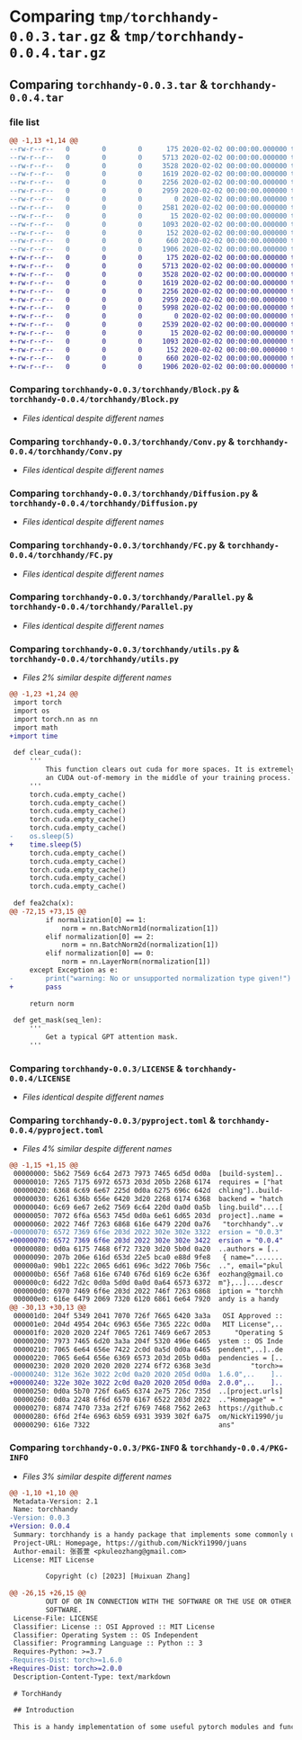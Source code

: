 # Comparing `tmp/torchhandy-0.0.3.tar.gz` & `tmp/torchhandy-0.0.4.tar.gz`

## Comparing `torchhandy-0.0.3.tar` & `torchhandy-0.0.4.tar`

### file list

```diff
@@ -1,13 +1,14 @@
--rw-r--r--   0        0        0      175 2020-02-02 00:00:00.000000 torchhandy-0.0.3/.pypirc
--rw-r--r--   0        0        0     5713 2020-02-02 00:00:00.000000 torchhandy-0.0.3/torchhandy/Block.py
--rw-r--r--   0        0        0     3528 2020-02-02 00:00:00.000000 torchhandy-0.0.3/torchhandy/Conv.py
--rw-r--r--   0        0        0     1619 2020-02-02 00:00:00.000000 torchhandy-0.0.3/torchhandy/Diffusion.py
--rw-r--r--   0        0        0     2256 2020-02-02 00:00:00.000000 torchhandy-0.0.3/torchhandy/FC.py
--rw-r--r--   0        0        0     2959 2020-02-02 00:00:00.000000 torchhandy-0.0.3/torchhandy/Parallel.py
--rw-r--r--   0        0        0        0 2020-02-02 00:00:00.000000 torchhandy-0.0.3/torchhandy/__init__.py
--rw-r--r--   0        0        0     2581 2020-02-02 00:00:00.000000 torchhandy-0.0.3/torchhandy/utils.py
--rw-r--r--   0        0        0       15 2020-02-02 00:00:00.000000 torchhandy-0.0.3/.gitignore
--rw-r--r--   0        0        0     1093 2020-02-02 00:00:00.000000 torchhandy-0.0.3/LICENSE
--rw-r--r--   0        0        0      152 2020-02-02 00:00:00.000000 torchhandy-0.0.3/README.md
--rw-r--r--   0        0        0      660 2020-02-02 00:00:00.000000 torchhandy-0.0.3/pyproject.toml
--rw-r--r--   0        0        0     1906 2020-02-02 00:00:00.000000 torchhandy-0.0.3/PKG-INFO
+-rw-r--r--   0        0        0      175 2020-02-02 00:00:00.000000 torchhandy-0.0.4/.pypirc
+-rw-r--r--   0        0        0     5713 2020-02-02 00:00:00.000000 torchhandy-0.0.4/torchhandy/Block.py
+-rw-r--r--   0        0        0     3528 2020-02-02 00:00:00.000000 torchhandy-0.0.4/torchhandy/Conv.py
+-rw-r--r--   0        0        0     1619 2020-02-02 00:00:00.000000 torchhandy-0.0.4/torchhandy/Diffusion.py
+-rw-r--r--   0        0        0     2256 2020-02-02 00:00:00.000000 torchhandy-0.0.4/torchhandy/FC.py
+-rw-r--r--   0        0        0     2959 2020-02-02 00:00:00.000000 torchhandy-0.0.4/torchhandy/Parallel.py
+-rw-r--r--   0        0        0     5998 2020-02-02 00:00:00.000000 torchhandy-0.0.4/torchhandy/Train.py
+-rw-r--r--   0        0        0        0 2020-02-02 00:00:00.000000 torchhandy-0.0.4/torchhandy/__init__.py
+-rw-r--r--   0        0        0     2539 2020-02-02 00:00:00.000000 torchhandy-0.0.4/torchhandy/utils.py
+-rw-r--r--   0        0        0       15 2020-02-02 00:00:00.000000 torchhandy-0.0.4/.gitignore
+-rw-r--r--   0        0        0     1093 2020-02-02 00:00:00.000000 torchhandy-0.0.4/LICENSE
+-rw-r--r--   0        0        0      152 2020-02-02 00:00:00.000000 torchhandy-0.0.4/README.md
+-rw-r--r--   0        0        0      660 2020-02-02 00:00:00.000000 torchhandy-0.0.4/pyproject.toml
+-rw-r--r--   0        0        0     1906 2020-02-02 00:00:00.000000 torchhandy-0.0.4/PKG-INFO
```

### Comparing `torchhandy-0.0.3/torchhandy/Block.py` & `torchhandy-0.0.4/torchhandy/Block.py`

 * *Files identical despite different names*

### Comparing `torchhandy-0.0.3/torchhandy/Conv.py` & `torchhandy-0.0.4/torchhandy/Conv.py`

 * *Files identical despite different names*

### Comparing `torchhandy-0.0.3/torchhandy/Diffusion.py` & `torchhandy-0.0.4/torchhandy/Diffusion.py`

 * *Files identical despite different names*

### Comparing `torchhandy-0.0.3/torchhandy/FC.py` & `torchhandy-0.0.4/torchhandy/FC.py`

 * *Files identical despite different names*

### Comparing `torchhandy-0.0.3/torchhandy/Parallel.py` & `torchhandy-0.0.4/torchhandy/Parallel.py`

 * *Files identical despite different names*

### Comparing `torchhandy-0.0.3/torchhandy/utils.py` & `torchhandy-0.0.4/torchhandy/utils.py`

 * *Files 2% similar despite different names*

```diff
@@ -1,23 +1,24 @@
 import torch
 import os
 import torch.nn as nn
 import math
+import time
 
 def clear_cuda():
     '''
         This function clears out cuda for more spaces. It is extremely useful when you encounter
         an CUDA out-of-memory in the middle of your training process.
     '''
     torch.cuda.empty_cache()
     torch.cuda.empty_cache()
     torch.cuda.empty_cache()
     torch.cuda.empty_cache()
     torch.cuda.empty_cache()
-    os.sleep(5)
+    time.sleep(5)
     torch.cuda.empty_cache()
     torch.cuda.empty_cache()
     torch.cuda.empty_cache()
     torch.cuda.empty_cache()
     torch.cuda.empty_cache()
     
 def fea2cha(x):
@@ -72,15 +73,15 @@
         if normalization[0] == 1:
             norm = nn.BatchNorm1d(normalization[1])
         elif normalization[0] == 2:
             norm = nn.BatchNorm2d(normalization[1])
         elif normalization[0] == 0:
             norm = nn.LayerNorm(normalization[1])    
     except Exception as e:
-        print("warning: No or unsupported normalization type given!")
+        pass
 
     return norm
 
 def get_mask(seq_len):
     '''
         Get a typical GPT attention mask.
     '''
```

### Comparing `torchhandy-0.0.3/LICENSE` & `torchhandy-0.0.4/LICENSE`

 * *Files identical despite different names*

### Comparing `torchhandy-0.0.3/pyproject.toml` & `torchhandy-0.0.4/pyproject.toml`

 * *Files 4% similar despite different names*

```diff
@@ -1,15 +1,15 @@
 00000000: 5b62 7569 6c64 2d73 7973 7465 6d5d 0d0a  [build-system]..
 00000010: 7265 7175 6972 6573 203d 205b 2268 6174  requires = ["hat
 00000020: 6368 6c69 6e67 225d 0d0a 6275 696c 642d  chling"]..build-
 00000030: 6261 636b 656e 6420 3d20 2268 6174 6368  backend = "hatch
 00000040: 6c69 6e67 2e62 7569 6c64 220d 0a0d 0a5b  ling.build"....[
 00000050: 7072 6f6a 6563 745d 0d0a 6e61 6d65 203d  project]..name =
 00000060: 2022 746f 7263 6868 616e 6479 220d 0a76   "torchhandy"..v
-00000070: 6572 7369 6f6e 203d 2022 302e 302e 3322  ersion = "0.0.3"
+00000070: 6572 7369 6f6e 203d 2022 302e 302e 3422  ersion = "0.0.4"
 00000080: 0d0a 6175 7468 6f72 7320 3d20 5b0d 0a20  ..authors = [.. 
 00000090: 207b 206e 616d 653d 22e5 bca0 e88d 9fe8   { name=".......
 000000a0: 90b1 222c 2065 6d61 696c 3d22 706b 756c  ..", email="pkul
 000000b0: 656f 7a68 616e 6740 676d 6169 6c2e 636f  eozhang@gmail.co
 000000c0: 6d22 7d2c 0d0a 5d0d 0a0d 0a64 6573 6372  m"},..]....descr
 000000d0: 6970 7469 6f6e 203d 2022 746f 7263 6868  iption = "torchh
 000000e0: 616e 6479 2069 7320 6120 6861 6e64 7920  andy is a handy 
@@ -30,13 +30,13 @@
 000001d0: 204f 5349 2041 7070 726f 7665 6420 3a3a   OSI Approved ::
 000001e0: 204d 4954 204c 6963 656e 7365 222c 0d0a   MIT License",..
 000001f0: 2020 2020 224f 7065 7261 7469 6e67 2053      "Operating S
 00000200: 7973 7465 6d20 3a3a 204f 5320 496e 6465  ystem :: OS Inde
 00000210: 7065 6e64 656e 7422 2c0d 0a5d 0d0a 6465  pendent",..]..de
 00000220: 7065 6e64 656e 6369 6573 203d 205b 0d0a  pendencies = [..
 00000230: 2020 2020 2020 2020 2274 6f72 6368 3e3d          "torch>=
-00000240: 312e 362e 3022 2c0d 0a20 2020 205d 0d0a  1.6.0",..    ]..
+00000240: 322e 302e 3022 2c0d 0a20 2020 205d 0d0a  2.0.0",..    ]..
 00000250: 0d0a 5b70 726f 6a65 6374 2e75 726c 735d  ..[project.urls]
 00000260: 0d0a 2248 6f6d 6570 6167 6522 203d 2022  .."Homepage" = "
 00000270: 6874 7470 733a 2f2f 6769 7468 7562 2e63  https://github.c
 00000280: 6f6d 2f4e 6963 6b59 6931 3939 302f 6a75  om/NickYi1990/ju
 00000290: 616e 7322                                ans"
```

### Comparing `torchhandy-0.0.3/PKG-INFO` & `torchhandy-0.0.4/PKG-INFO`

 * *Files 3% similar despite different names*

```diff
@@ -1,10 +1,10 @@
 Metadata-Version: 2.1
 Name: torchhandy
-Version: 0.0.3
+Version: 0.0.4
 Summary: torchhandy is a handy package that implements some commonly used modules and function.
 Project-URL: Homepage, https://github.com/NickYi1990/juans
 Author-email: 张荟萱 <pkuleozhang@gmail.com>
 License: MIT License
         
         Copyright (c) [2023] [Huixuan Zhang]
         
@@ -26,15 +26,15 @@
         OUT OF OR IN CONNECTION WITH THE SOFTWARE OR THE USE OR OTHER DEALINGS IN THE
         SOFTWARE.
 License-File: LICENSE
 Classifier: License :: OSI Approved :: MIT License
 Classifier: Operating System :: OS Independent
 Classifier: Programming Language :: Python :: 3
 Requires-Python: >=3.7
-Requires-Dist: torch>=1.6.0
+Requires-Dist: torch>=2.0.0
 Description-Content-Type: text/markdown
 
 # TorchHandy
 
 ## Introduction
 
 This is a handy implementation of some useful pytorch modules and functions, such as fully connected layers, etc.
```

